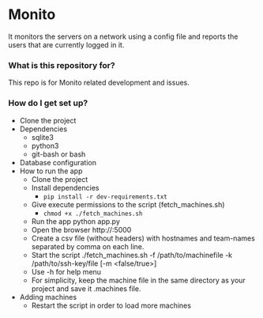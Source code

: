 # Monito #

It monitors the servers on a network using a config file and reports the users that are currently logged in it.

### What is this repository for? ###

This repo is for Monito related development and issues.

### How do I get set up? ###

* Clone the project
* Dependencies
	* sqlite3
	* python3
	* git-bash or bash
* Database configuration
* How to run the app
	* Clone the project
	* Install dependencies
		- `pip install -r dev-requirements.txt`
	* Give execute permissions to the script (fetch_machines.sh)
		- `chmod +x ./fetch_machines.sh`
	* Run the app
		python app.py
	* Open the browser
		http://<host-name>:5000
	* Create a csv file (without headers) with hostnames and team-names separated by comma on each line.
	* Start the script
		./fetch_machines.sh -f /path/to/machinefile -k /path/to/ssh-key/file [-m <false/true>]
	* Use -h for help menu
	* For simplicity, keep the machine file in the same directory as your project and save it .machines file.
* Adding machines
	* Restart the script in order to load more machines
